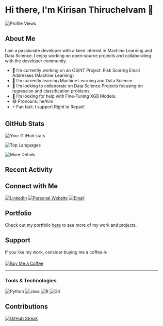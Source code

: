 # Hi there, I'm Kirisan Thiruchelvam 👋

![Profile Views](https://komarev.com/ghpvc/?username=kkpro18&color=blue)

## About Me

I am a passionate developer with a keen interest in Machine Learning and Data Science. I enjoy working on open-source projects and collaborating with the developer community.

- 🔭 I’m currently working on an OSINT Project: Risk Scoring Email Addresses (Machine Learning)
- 🌱 I’m currently learning Machine Learning and Data Science.
- 👯 I’m looking to collaborate on Data Science Projects focusing on regression and classification problems.
- 🤔 I’m looking for help with Fine-Tuning XGB Models.
- 😄 Pronouns: he/him
- ⚡ Fun fact: I support Right to Repair!

## GitHub Stats

![Your GitHub stats](https://github-readme-stats.vercel.app/api?username=kkpro18&show_icons=true&theme=radical)

![Top Languages](https://github-readme-stats.vercel.app/api/top-langs/?username=kkpro18&layout=compact&theme=radical)

![More Details](https://myreadme.vercel.app/api/embed/kkpro?panels=userstatistics,toprepositories,toplanguages,commitgraph")


## Recent Activity

<!--START_SECTION:activity-->
<!--END_SECTION:activity-->

## Connect with Me

[![LinkedIn](https://img.shields.io/badge/LinkedIn-blue?style=flat&logo=linkedin&labelColor=blue)](https://linkedin.com/in/kirisant)
[![Personal Website](https://img.shields.io/badge/Website-orange?style=flat&logo=google-chrome&labelColor=orange)]([https://your-website.com](https://kkpro18.github.io/index.html))
[![Email](https://img.shields.io/badge/Email-blue?style=flat&logo=gmail&labelColor=blue)](mailto:kirisan.thiru@gmail.com)

## Portfolio

Check out my portfolio [here](https://www.datascienceportfol.io/kirisan) to see more of my work and projects.

## Support

If you like my work, consider buying me a coffee ☕

[![Buy Me a Coffee](https://img.shields.io/badge/Buy_Me_a_Coffee-yellow?style=flat&logo=buy-me-a-coffee&labelColor=yellow)](https://buymeacoffee.com/your-profile)

---

### Tools & Technologies

![Python](https://img.shields.io/badge/Python-blue?style=flat&logo=python&logoColor=white)
![Java](https://img.shields.io/badge/Java-red?style=flat&logo=java&logoColor=white)
![R](https://img.shields.io/badge/R-blue?style=flat&logo=r&logoColor=white)
![Git](https://img.shields.io/badge/Git-orange?style=flat&logo=git&logoColor=white)

## Contributions

[![GitHub Streak](https://streak-stats.demolab.com?user=kkpro18&theme=radical)](https://git.io/streak-stats)
